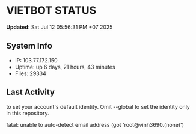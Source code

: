 # VIETBOT STATUS
**Updated**: Sat Jul 12 05:56:31 PM +07 2025

## System Info
- IP: 103.77.172.150
- Uptime: up 6 days, 21 hours, 43 minutes
- Files: 29334

## Last Activity

to set your account's default identity.
Omit --global to set the identity only in this repository.

fatal: unable to auto-detect email address (got 'root@vinh3690.(none)')
